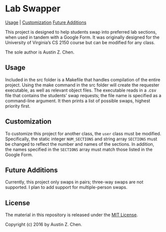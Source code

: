 Lab Swapper
===========

[Usage](#usage) | [Customization](#customization) [Future Additions](#future)

This project is designed to help students swap into preferred lab sections, when used in tandem with a Google Form.  It was originally designed for the University of Virginia’s CS 2150 course but can be modified for any class.

The sole author is Austin Z. Chen.


<a name=“usage”></a>Usage
-------------------------

Included in the src folder is a Makefile that handles compilation of the entire project.  Using the make command in the src folder will create the requester executable, as well as relevant object files.  The executable reads in a .csv file that contains the students’ swap requests; the file name is specified as a command-line argument.  It then prints a list of possible swaps, highest priority first.


<a name=“customization”></a>Customization
-----------------------------------------

To customize this project for another class, the `user` class must be modified.  Specifically, the static integer `NUM_SECTIONS` and string array `SECTIONS` must be changed to reflect the number and names of the sections.  In addition, the names specified in the `SECTIONS` array must match those listed in the Google Form.


<a name=“future”></a>Future Additions
-------------------------------------

Currently, this project only swaps in pairs; three-way swaps are not supported.
I plan to add support for multiple-person swaps.


<a name="license"></a>License
-----------------------------

The material in this repository is released under the [MIT License](https://opensource.org/licenses/MIT).

Copyright (c) 2016 by Austin Z. Chen.
